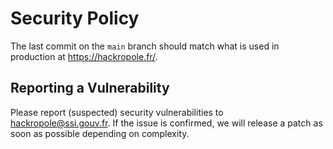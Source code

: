 # Security Policy

The last commit on the `main` branch should match what is used in production at <https://hackropole.fr/>.

## Reporting a Vulnerability

Please report (suspected) security vulnerabilities to [hackropole@ssi.gouv.fr](mailto:hackropole@ssi.gouv.fr).
If the issue is confirmed, we will release a patch as soon as possible depending on complexity.
